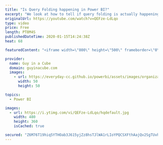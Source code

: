 ```yaml
---
title: "Is Query Folding happening in Power BI?"
excerpt: "We look at how to tell if query folding is actually happening within Power BI. You may be surprised! Power Query has a few tools for you.  Sample download: https://guyinacu.be/queryfoldingsample  *******************  Want to take your Power BI skills to the next level? We have training courses available"
originalUrl: https://youtube.com/watch?v=QEFze-LdLqo
type: video
price: Free
length: PT8M4S
publishedDateTime: 2020-01-15T14:24:38Z
heat: 68

featuredContent: "<iframe width=\"800\" height=\"500\" frameborder=\"0\" src=\"https://www.youtube.com/embed/QEFze-LdLqo\" allow=\"accelerometer; autoplay; encrypted-media; gyroscope; picture-in-picture\" allowfullscreen></iframe>"

provider:
  name: Guy in a Cube
  domain: guyinacube.com
  images:
    - url: https://everyday-cc.github.io/powerbi/assets/images/organizations/guyinacube.com-50x50.jpg
      width: 50
      height: 50

topics:
  - Power BI

images:
  - url: https://i.ytimg.com/vi/QEFze-LdLqo/hqdefault.jpg
    width: 480
    height: 360
    isCached: true

secured: "Z6M76T19hiq5YTHOab3J615yjZz8hsTJlWA1rLIoYPQCSXFthAajQv2SgTUvh+HpfZXUDkgV3BsYvAD/6pFTw5Nz5aKl/Qf8xt8jNR6dejNuJjJYKyftot1UGUOxXUc2r1LhaAsNJauPUSfad8WCKPhlXqRE7CChZUFcVBRDai4O6101dB7TvOhg1CpS2N0H808N/Afpkd3AA+h4v5jYkuQrcMtDvLmBxcLYDwUIk6wcVt9bWxFbNosvtIUHXIeIKyRKBkcY7nmXrYcJ2mjAhAboib3Ud3wuu3HJlF4YLvaTeyd/0sEbUefly03wZZOJ+kx2Aaa3SNa3FfXD8ekuu1uRqjMBOonYjg11ov5vmW9Fe6V/JNzYRIgrrVyAs4mVDnedrW2QlI0VJTSgY1Er9C0aLLDZChXo0DLGTFZHKRk=;/f0WtSppAxIFg2kW06ZnAQ=="
---
```


